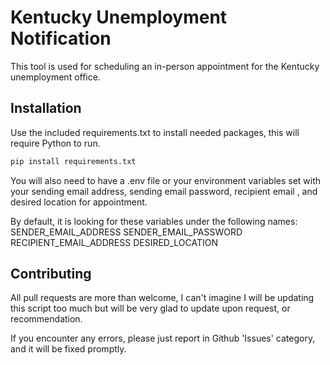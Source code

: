 # Kentucky Unemployment Notification

This tool is used for scheduling an in-person appointment for the Kentucky unemployment office.

## Installation

Use the included requirements.txt to install needed packages, this will require Python to run.

```bash
pip install requirements.txt
```

You will also need to have a .env file or your environment variables set with your sending email address, sending email password, recipient email , and desired location for appointment.

By default, it is looking for these variables under the following names: 
SENDER_EMAIL_ADDRESS
SENDER_EMAIL_PASSWORD
RECIPIENT_EMAIL_ADDRESS
DESIRED_LOCATION

## Contributing

All pull requests are more than welcome, I can't imagine I will be updating this script too much but will be very glad to update upon request, or recommendation. 

If you encounter any errors, please just report in Github 'Issues' category, and it will be fixed promptly.


